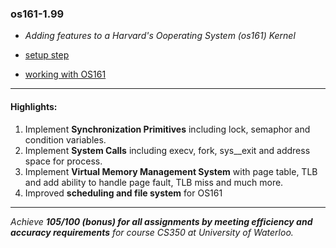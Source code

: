 ### os161-1.99

* _Adding features to a Harvard's Ooperating System (os161) Kernel_

* [setup step](https://www.student.cs.uwaterloo.ca/~cs350/common/Install161NonCS.html)

* [working with OS161](https://github.com/liyifeng94/os161)

---
#### Highlights:

1. Implement **Synchronization Primitives** including lock, semaphor and condition variables.
2. Implement **System Calls** including execv, fork, sys__exit and address space for process.
3. Implement **Virtual Memory Management System** with page table, TLB and add ability to handle page fault, TLB miss and much more.
4. Improved **scheduling and file system** for OS161

---
_Achieve **105/100 (bonus) for all assignments by meeting efficiency and accuracy requirements** for course CS350 at University of Waterloo._
